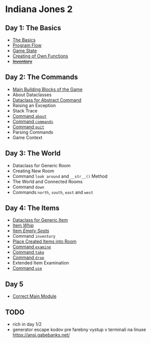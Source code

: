 # Indiana Jones 2

## Day 1: The Basics

* [The Basics](day.1/100-basics.md)
* [Program Flow](day.1/110-program.flow.md)
* [Game State](day.1/120-game.state.md)
* [Creating of Own Functions](day.1/125-own.functions.md)
* ~~[Inventory](day.1/130-inventory.md)~~


## Day 2: The Commands

* [Main Building Blocks of the Game](day.2/200-main.building.blocks.md)
* About Dataclasses
* [Dataclass for Abstract Command](day.2/210-dataclass.command.md)
* Raising an Exception
* Stack Trace
* [Command `about`](day.2/220-commands.as.dataclasses.md)
* [Command `commands`](day.2/220-commands.as.dataclasses.md)
* [Command `quit`](day.2/220-commands.as.dataclasses.md)
* Parsing Commands
* Game Context


## Day 3: The World

* Dataclass for Generic Room
* Creating New Room
* Command `look around` and `__str__()` Method
* The World and Connected Rooms
* Command `down`
* Commands `north`, `south`, `east` and `west`


## Day 4: The Items

* [Dataclass for Generic Item](day.4/400-item.representation.md)
* [Item _Whip_](day.4/405-whip.md)
* [Item _Empty Seats_](day.4/410-empty.seats.md)
* Command `inventory`
* [Place Created Items into Room](day.4/415-items.in.room.md)
* [Command `examine`](day.4/420-examine.md)
* [Command `take`](day.4/430-take.item.md)
* [Command `drop`](day.4/440-drop.item.md)
* Extended Item Examination
* [Command `use`](day.4/460-use.item.md)


## Day 5

* [Correct Main Module](day.5/599-correct.main.md)


## TODO

* rich in day 1/2
* generator escape kodov pre farebny vystup v terminali na linuxe https://ansi.gabebanks.net/
